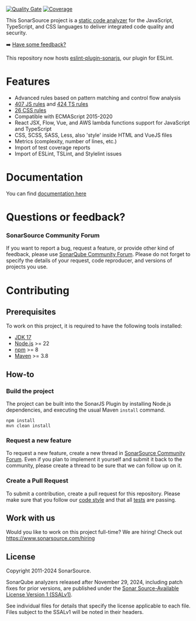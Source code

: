 [![Quality Gate](https://next.sonarqube.com/sonarqube/api/project_badges/measure?project=org.sonarsource.javascript%3Ajavascript&metric=alert_status)](https://next.sonarqube.com/sonarqube/dashboard?id=org.sonarsource.javascript%3Ajavascript) [![Coverage](https://next.sonarqube.com/sonarqube/api/project_badges/measure?project=org.sonarsource.javascript%3Ajavascript&metric=coverage)](https://next.sonarqube.com/sonarqube/component_measures/domain/Coverage?id=org.sonarsource.javascript%3Ajavascript)

This SonarSource project is a [static code analyzer](https://en.wikipedia.org/wiki/Static_program_analysis) for the JavaScript, TypeScript, and CSS languages to deliver integrated code quality and security.

:arrow_right: [Have some feedback?](#support)

This repository now hosts [eslint-plugin-sonarjs](./packages/jsts/src/rules/README.md), our plugin for ESLint.

# Features

- Advanced rules based on pattern matching and control flow analysis
- [407 JS rules](https://rules.sonarsource.com/javascript) and [424 TS rules](https://rules.sonarsource.com/typescript)
- [26 CSS rules](https://rules.sonarsource.com/css)
- Compatible with ECMAScript 2015-2020
- React JSX, Flow, Vue, and AWS lambda functions support for JavaScript and TypeScript
- CSS, SCSS, SASS, Less, also 'style' inside HTML and VueJS files
- Metrics (complexity, number of lines, etc.)
- Import of test coverage reports
- Import of ESLint, TSLint, and Stylelint issues

# Documentation

You can find [documentation here](https://docs.sonarqube.org/latest/analysis/languages/javascript/)

# <a name="support"></a>Questions or feedback?

### SonarSource Community Forum

If you want to report a bug, request a feature, or provide other kind of feedback, please use [SonarQube Community Forum](https://community.sonarsource.com/). Please do not forget to specify the details of your request, code reproducer, and versions of projects you use.

# Contributing

## Prerequisites

To work on this project, it is required to have the following tools installed:

- [JDK 17](https://docs.aws.amazon.com/corretto/latest/corretto-17-ug/what-is-corretto-17.html)
- [Node.js](https://nodejs.org/en) >= 22
- [npm](https://www.npmjs.com/) >= 8
- [Maven](https://maven.apache.org/) >= 3.8

## How-to

### Build the project

The project can be built into the SonarJS Plugin by installing Node.js dependencies, and executing the usual Maven `install` command.

```shell
npm install
mvn clean install
```

### Request a new feature

To request a new feature, create a new thread in [SonarSource Community Forum](https://community.sonarsource.com/). Even if you plan to implement it yourself and submit it back to the community, please create a thread to be sure that we can follow up on it.

### Create a Pull Request

To submit a contribution, create a pull request for this repository. Please make sure that you follow our [code style](https://github.com/SonarSource/sonar-developer-toolset) and that all [tests](/docs/DEV.md#testing) are passing.

## Work with us

Would you like to work on this project full-time? We are hiring! Check out https://www.sonarsource.com/hiring

## License

Copyright 2011-2024 SonarSource.

SonarQube analyzers released after November 29, 2024, including patch fixes for prior versions, are published under the [Sonar Source-Available License Version 1 (SSALv1)](LICENSE.txt).

See individual files for details that specify the license applicable to each file. Files subject to the SSALv1 will be noted in their headers.
